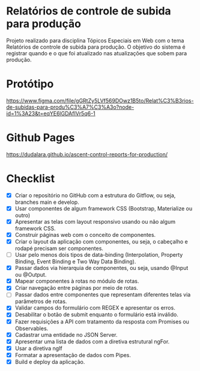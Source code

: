 # Relatórios de controle de subida para produção

Projeto realizado para disciplina Tópicos Especiais em Web com o tema Relatórios de controle de subida para produção. O objetivo do sistema é registrar quando e o que foi atualizado nas atualizações que sobem para produção.

# Protótipo 
https://www.figma.com/file/gGRtZy5LVf569DOwz1B5to/Relat%C3%B3rios-de-subidas-para-produ%C3%A7%C3%A3o?node-id=1%3A23&t=eqYE6lGDAfIVr5q6-1

# Github Pages
https://dudalara.github.io/ascent-control-reports-for-production/

# Checklist

 - [X] Criar o repositório no GitHub com a estrutura do Gitflow, ou seja, branches main e develop.
 - [X] Usar componentes de algum framework CSS (Bootstrap, Materialize ou outro)
 - [X] Apresentar as telas com layout responsivo usando ou não algum framework CSS.
 - [X] Construir páginas web com o conceito de componentes.
 - [X] Criar o layout da aplicação com componentes, ou seja, o cabeçalho e rodapé precisam ser componentes.
 - [ ] Usar pelo menos dois tipos de data-binding (Interpolation, Property Binding, Event Binding e Two Way Data Binding).
 - [X] Passar dados via hierarquia de componentes, ou seja, usando @Input ou @Output.
 - [X] Mapear componentes à rotas no módulo de rotas.
 - [X] Criar navegação entre páginas por meio de rotas.
 - [ ] Passar dados entre componentes que representam diferentes telas via parâmetros de rotas.
 - [X] Validar campos do formulário com REGEX e apresentar os erros.
 - [X] Desabilitar o botão de submit enquanto o formulário está inválido.
 - [X] Fazer requisições a API com tratamento da resposta com Promises ou Observables.
 - [X] Cadastrar uma entidade no JSON Server.
 - [X] Apresentar uma lista de dados com a diretiva estrutural ngFor.
 - [X] Usar a diretiva ngIf
 - [X] Formatar a apresentação de dados com Pipes.
 - [X] Build e deploy da aplicação.
